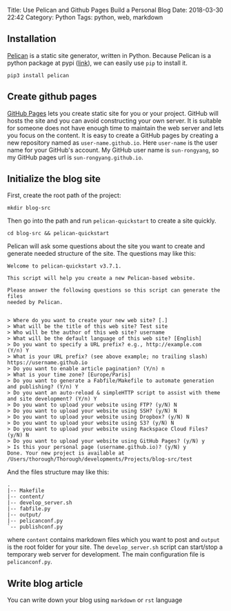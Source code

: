 Title: Use Pelican and Github Pages Build a Personal Blog
Date: 2018-03-30 22:42
Category: Python
Tags: python, web, markdown

## Installation
[Pelican](https://blog.getpelican.com) is a static site generator, written in Python. Because Pelican is a python package at pypi ([link](https://pypi.python.org/pypi/pelican/)), we can easily use `pip` to install it.
```shell
pip3 install pelican
```

## Create github pages
[GitHub Pages](https://pages.github.com) lets you create static site for you or your project. GitHub will hosts the site and you can avoid constructing your own server. It is suitable for someone does not have enough time to maintain the web server and lets you focus on the content. It is easy to create a GitHub pages by creating a new repository named as `user-name.github.io`. Here `user-name` is the user name for your GitHub's account. My GitHub user name is `sun-rongyang`, so my GitHub pages url is `sun-rongyang.github.io`.

## Initialize the blog site
First, create the root path of the project:
```
mkdir blog-src
```
Then go into the path and run `pelican-quickstart` to create a site quickly.
```
cd blog-src && pelican-quickstart
```
Pelican will ask some questions about the site you want to create and generate needed structure of the site. The questions may like this:
```
Welcome to pelican-quickstart v3.7.1.

This script will help you create a new Pelican-based website.

Please answer the following questions so this script can generate the files
needed by Pelican.


> Where do you want to create your new web site? [.]
> What will be the title of this web site? Test site
> Who will be the author of this web site? username
> What will be the default language of this web site? [English]
> Do you want to specify a URL prefix? e.g., http://example.com   (Y/n) Y
> What is your URL prefix? (see above example; no trailing slash) https://username.github.io
> Do you want to enable article pagination? (Y/n) n
> What is your time zone? [Europe/Paris]
> Do you want to generate a Fabfile/Makefile to automate generation and publishing? (Y/n) Y
> Do you want an auto-reload & simpleHTTP script to assist with theme and site development? (Y/n) Y
> Do you want to upload your website using FTP? (y/N) N
> Do you want to upload your website using SSH? (y/N) N
> Do you want to upload your website using Dropbox? (y/N) N
> Do you want to upload your website using S3? (y/N) N
> Do you want to upload your website using Rackspace Cloud Files? (y/N) N
> Do you want to upload your website using GitHub Pages? (y/N) y
> Is this your personal page (username.github.io)? (y/N) y
Done. Your new project is available at /Users/thorough/Thorough/developments/Projects/blog-src/test
```
And the files structure may like this:
```
.
|-- Makefile
|-- content/
|-- develop_server.sh
|-- fabfile.py
|-- output/
|-- pelicanconf.py
`-- publishconf.py
```
where `content` contains markdown files which you want to post and `output` is the root folder for your site. The `develop_server.sh` script can start/stop a temporary web server for development. The main configuration file is `pelicanconf.py`.

## Write blog article
You can write down your blog using `markdown` or `rst` language

